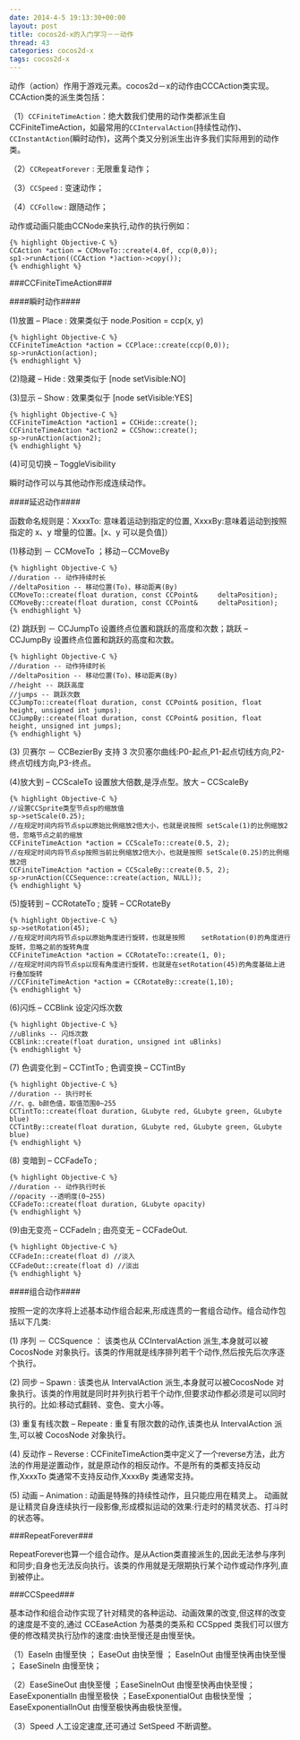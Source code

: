 ```yaml
---
date: 2014-4-5 19:13:30+00:00
layout: post
title: cocos2d-x的入门学习－－动作
thread: 43
categories: cocos2d-x
tags: cocos2d-x
---
```


动作（action）作用于游戏元素。cocos2d－x的动作由CCCAction类实现。CCAction类的派生类包括：

（1）`CCFiniteTimeAction`：绝大数我们使用的动作类都派生自CCFiniteTimeAction，如最常用的`CCIntervalAction`(持续性动作)、`CCInstantAction`(瞬时动作)，这两个类又分别派生出许多我们实际用到的动作类。

（2）`CCRepeatForever` : 无限重复动作；

（3）`CCSpeed` : 变速动作；

（4）`CCFollow` : 跟随动作；

动作或动画只能由CCNode来执行,动作的执行例如：

	{% highlight Objective-C %}
	CCAction *action = CCMoveTo::create(4.0f, ccp(0,0));
	sp1->runAction((CCAction *)action->copy());
	{% endhighlight %}

###CCFiniteTimeAction###

####瞬时动作####

(1)放置 – Place  :  效果类似于 node.Position = ccp(x, y)

	{% highlight Objective-C %}
	CCFiniteTimeAction *action = CCPlace::create(ccp(0,0));
	sp->runAction(action);
	{% endhighlight %}

(2)隐藏 – Hide   :   效果类似于 [node setVisible:NO]

(3)显示 – Show   :   效果类似于 [node setVisible:YES]

	{% highlight Objective-C %}
	CCFiniteTimeAction *action1 = CCHide::create();
	CCFiniteTimeAction *action2 = CCShow::create();
	sp->runAction(action2);
	{% endhighlight %}

(4)可见切换 – ToggleVisibility

瞬时动作可以与其他动作形成连续动作。

####延迟动作####

函数命名规则是：XxxxTo: 意味着运动到指定的位置, XxxxBy:意味着运动到按照指定的 x、y 增量的位置。[x、y 可以是负值]）

(1)移动到 － CCMoveTo ；移动－CCMoveBy

	{% highlight Objective-C %}
	//duration -- 动作持续时长
	//deltaPosition -- 移动位置(To)、移动距离(By)
	CCMoveTo::create(float duration, const CCPoint& 	deltaPosition);
	CCMoveBy::create(float duration, const CCPoint& 	deltaPosition);
	{% endhighlight %}

(2) 跳跃到 － CCJumpTo 设置终点位置和跳跃的高度和次数；跳跃 – CCJumpBy   设置终点位置和跳跃的高度和次数。

	{% highlight Objective-C %}
	//duration -- 动作持续时长
	//deltaPosition -- 移动位置(To)、移动距离(By)
	//height -- 跳跃高度
	//jumps -- 跳跃次数
	CCJumpTo::create(float duration, const CCPoint& position, float height, unsigned int jumps);
	CCJumpBy::create(float duration, const CCPoint& position, float height, unsigned int jumps);
	{% endhighlight %}


(3) 贝赛尔 － CCBezierBy 支持 3 次贝塞尔曲线:P0-起点,P1-起点切线方向,P2-终点切线方向,P3-终点。

(4)放大到 – CCScaleTo   设置放大倍数,是浮点型。放大 – CCScaleBy

	{% highlight Objective-C %}
	//设置CCSprite类型节点sp的缩放值
	sp->setScale(0.25);
	//在规定时间内将节点sp以原始比例缩放2倍大小，也就是说按照	setScale(1)的比例缩放2倍，忽略节点之前的缩放
	CCFiniteTimeAction *action = CCScaleTo::create(0.5, 2);
	//在规定时间内将节点sp按照当前比例缩放2倍大小，也就是按照	setScale(0.25)的比例缩放2倍
	CCFiniteTimeAction *action = CCScaleBy::create(0.5, 2);
	sp->runAction(CCSequence::create(action, NULL));
	{% endhighlight %}

(5)旋转到 – CCRotateTo ; 旋转 – CCRotateBy

	{% highlight Objective-C %}
	sp->setRotation(45);
	//在规定时间内将节点sp以原始角度进行旋转，也就是按照	setRotation(0)的角度进行旋转，忽略之前的旋转角度
	CCFiniteTimeAction *action = CCRotateTo::create(1, 0);
	//在规定时间内将节点sp以现有角度进行旋转，也就是在setRotation(45)的角度基础上进行叠加旋转
	//CCFiniteTimeAction *action = CCRotateBy::create(1,10);
	{% endhighlight %}

(6)闪烁 – CCBlink   设定闪烁次数

	{% highlight Objective-C %}
	//uBlinks -- 闪烁次数
	CCBlink::create(float duration, unsigned int uBlinks)
	{% endhighlight %}

(7) 色调变化到 – CCTintTo ; 色调变换 – CCTintBy

	{% highlight Objective-C %}
	//duration -- 执行时长
	//r、g、b颜色值，取值范围0~255
	CCTintTo::create(float duration, GLubyte red, GLubyte green, GLubyte blue)
	CCTintBy::create(float duration, GLubyte red, GLubyte green, GLubyte blue)
	{% endhighlight %}

(8) 变暗到 – CCFadeTo ; 

	{% highlight Objective-C %}
	//duration -- 动作执行时长
	//opacity --透明度(0~255)
	CCFadeTo::create(float duration, GLubyte opacity)
	{% endhighlight %}

(9)由无变亮 – CCFadeIn ; 由亮变无 – CCFadeOut.

	{% highlight Objective-C %}
	CCFadeIn::create(float d) //淡入
	CCFadeOut::create(float d) //淡出
	{% endhighlight %}





####组合动作####

按照一定的次序将上述基本动作组合起来,形成连贯的一套组合动作。组合动作包括以下几类:

(1) 序列 － CCSquence ： 该类也从 CCIntervalAction 派生,本身就可以被 CocosNode 对象执行。该类的作用就是线序排列若干个动作,然后按先后次序逐个执行。

(2) 同步 – Spawn : 该类也从 IntervalAction 派生,本身就可以被CocosNode 对象执行。该类的作用就是同时并列执行若干个动作,但要求动作都必须是可以同时执行的。比如:移动式翻转、变色、变大小等。

(3) 重复有线次数 – Repeate : 重复有限次数的动作,该类也从 IntervalAction 派生,可以被 CocosNode 对象执行。

(4) 反动作 – Reverse : CCFiniteTimeAction类中定义了一个reverse方法，此方法的作用是逆置动作，就是原动作的相反动作。不是所有的类都支持反动作,XxxxTo 类通常不支持反动作,XxxxBy 类通常支持。

(5) 动画 – Animation : 动画是特殊的持续性动作，且只能应用在精灵上。  动画就是让精灵自身连续执行一段影像,形成模拟运动的效果:行走时的精灵状态、打斗时的状态等。

###RepeatForever###

 RepeatForever也算一个组合动作。是从Action类直接派生的,因此无法参与序列和同步;自身也无法反向执行。该类的作用就是无限期执行某个动作或动作序列,直到被停止。

###CCSpeed###

基本动作和组合动作实现了针对精灵的各种运动、动画效果的改变,但这样的改变的速度是不变的,通过 CCEaseAction 为基类的类系和 CCSpped 类我们可以很方便的修改精灵执行劢作的速度:由快至慢还是由慢至快。

（1）EaseIn 由慢至快 ； EaseOut 由快至慢 ； EaseInOut 由慢至快再由快至慢 ； EaseSineIn 由慢至快；

（2）EaseSineOut 由快至慢 ；EaseSineInOut 由慢至快再由快至慢； EaseExponentialIn 由慢至极快 ；EaseExponentialOut 由极快至慢 ； EaseExponentialInOut 由慢至极快再由极快至慢。

（3）Speed 人工设定速度,还可通过 SetSpeed 不断调整。


